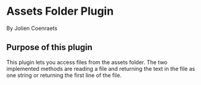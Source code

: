 # Assets Folder Plugin #
By Jolien Coenraets

## Purpose of this plugin ##
This plugin lets you access files from the assets folder. The two implemented methods are reading a file and returning the text in the file as one string or returning the first line of the file.
